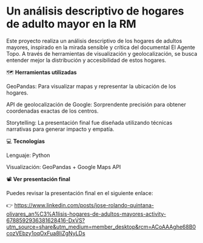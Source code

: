 # Un análisis descriptivo de hogares de adulto mayor en la RM
Este proyecto realiza un análisis descriptivo de los hogares de adultos mayores, inspirado en la mirada sensible y crítica del documental El Agente Topo. A través de herramientas de visualización y geolocalización, se busca entender mejor la distribución y accesibilidad de estos hogares.

🗺️ **Herramientas utilizadas**

GeoPandas: Para visualizar mapas y representar la ubicación de los hogares.

API de geolocalización de Google: Sorprendente precisión para obtener coordenadas exactas de los centros.

Storytelling: La presentación final fue diseñada utilizando técnicas narrativas para generar impacto y empatía.

💻 **Tecnologías**

Lenguaje: Python

Visualización: GeoPandas + Google Maps API

📽️ **Ver presentación final**

Puedes revisar la presentación final en el siguiente enlace:

👉 https://www.linkedin.com/posts/jose-rolando-quintana-olivares_an%C3%A1lisis-hogares-de-adultos-mayores-activity-6788592936381628416-DxVS?utm_source=share&utm_medium=member_desktop&rcm=ACoAAAghe68B0cozVEbzy1oqOxFua8IiZgNyLDs
